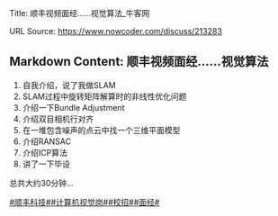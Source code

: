 Title: 顺丰视频面经......视觉算法_牛客网

URL Source: https://www.nowcoder.com/discuss/213283

Markdown Content:
顺丰视频面经......视觉算法
----------------

1.  自我介绍，说了我做SLAM
2.  SLAM过程中旋转矩阵解算时的非线性优化问题
3.  介绍一下Bundle Adjustment
4.  介绍双目相机行对齐
5.  在一堆包含噪声的点云中找一个三维平面模型
6.  介绍RANSAC
7.  介绍ICP算法
8.  讲了一下毕设

总共大约30分钟…

[#顺丰科技#](https://www.nowcoder.com/enterprise/778/discussion)[#计算机视觉岗#](https://www.nowcoder.com/creation/subject/7d4d0e589e5644ee9876f304b1c35762)[#校招#](https://www.nowcoder.com/creation/subject/d09b966a380b45ddaba9dc5a6bd5ee19)[#面经#](https://www.nowcoder.com/creation/subject/928d551be73f40db82c0ed83286c8783)
